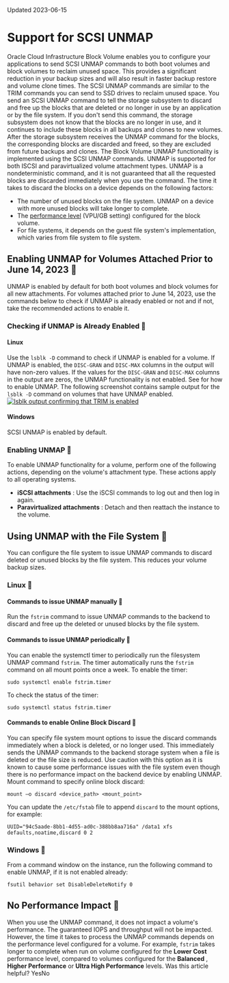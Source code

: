 Updated 2023-06-15
# Support for SCSI UNMAP
Oracle Cloud Infrastructure Block Volume enables you to configure your applications to send SCSI UNMAP commands to both boot volumes and block volumes to reclaim unused space. This provides a significant reduction in your backup sizes and will also result in faster backup restore and volume clone times. The SCSI UNMAP commands are similar to the TRIM commands you can send to SSD drives to reclaim unused space.
You send an SCSI UNMAP command to tell the storage subsystem to discard and free up the blocks that are deleted or no longer in use by an application or by the file system. If you don't send this command, the storage subsystem does not know that the blocks are no longer in use, and it continues to include these blocks in all backups and clones to new volumes. After the storage subsystem receives the UNMAP command for the blocks, the corresponding blocks are discarded and freed, so they are excluded from future backups and clones.
The Block Volume UNMAP functionality is implemented using the SCSI UNMAP commands. UNMAP is supported for both ISCSI and paravirtualized volume attachment types. 
UNMAP is a nondeterministic command, and it is not guaranteed that all the requested blocks are discarded immediately when you use the command. The time it takes to discard the blocks on a device depends on the following factors:
  * The number of unused blocks on the file system. UNMAP on a device with more unused blocks will take longer to complete.
  * The [performance level](https://docs.oracle.com/en-us/iaas/Content/Block/Concepts/blockvolumeperformance.htm#perf_levels) (VPU/GB setting) configured for the block volume.
  * For file systems, it depends on the guest file system's implementation, which varies from file system to file system.


## **Enabling UNMAP for Volumes Attached Prior to June 14, 2023** 🔗 
UNMAP is enabled by default for both boot volumes and block volumes for all new attachments. For volumes attached prior to June 14, 2023, use the commands below to check if UNMAP is already enabled or not and if not, take the recommended actions to enable it.
### **Checking if UNMAP is Already Enabled** 🔗 
#### Linux
Use the `lsblk -D` command to check if UNMAP is enabled for a volume. If UNMAP is enabled, the `DISC-GRAN` and `DISC-MAX` columns in the output will have non-zero values. If the values for the `DISC-GRAN` and `DISC-MAX` columns in the output are zeros, the UNMAP functionality is not enabled. See for how to enable UNMAP.
The following screenshot contains sample output for the `lsblk -D` command on volumes that have UNMAP enabled.
[![lsblk output confirming that TRIM is enabled](https://docs.oracle.com/en-us/iaas/Content/Block/Images/block_lsblkoutput.png)](https://docs.oracle.com/en-us/iaas/Content/Block/Images/block_lsblkoutput.png)
#### Windows
SCSI UNMAP is enabled by default.
### **Enabling UNMAP** 🔗 
To enable UNMAP functionality for a volume, perform one of the following actions, depending on the volume's attachment type. These actions apply to all operating systems.
  * **iSCSI attachments** : Use the iSCSI commands to log out and then log in again.
  * **Paravirtualized attachments** : Detach and then reattach the instance to the volume.


## **Using UNMAP with the File System** 🔗 
You can configure the file system to issue UNMAP commands to discard deleted or unused blocks by the file system. This reduces your volume backup sizes.
### Linux 🔗 
#### Commands to issue UNMAP manually 🔗 
Run the `fstrim` command to issue UNMAP commands to the backend to discard and free up the deleted or unused blocks by the file system.
#### Commands to issue UNMAP periodically 🔗 
You can enable the systemctl timer to periodically run the filesystem UNMAP command `fstrim`. The timer automatically runs the `fstrim` command on all mount points once a week.
To enable the timer:
```
sudo systemctl enable fstrim.timer
```

To check the status of the timer:
```
sudo systemctl status fstrim.timer
```

#### Commands to enable Online Block Discard 🔗 
You can specify file system mount options to issue the discard commands immediately when a block is deleted, or no longer used. This immediately sends the UNMAP commands to the backend storage system when a file is deleted or the file size is reduced. Use caution with this option as it is known to cause some performance issues with the file system even though there is no performance impact on the backend device by enabling UNMAP.
Mount command to specify online block discard:
```
mount –o discard <device_path> <mount_point>
```

You can update the `/etc/fstab` file to append `discard` to the mount options, for example:
```
UUID="94c5aade-8bb1-4d55-ad0c-388bb8aa716a" /data1 xfs defaults,noatime,discard 0 2
```

### Windows 🔗 
From a command window on the instance, run the following command to enable UNMAP, if it is not enabled already:
```
fsutil behavior set DisableDeleteNotify 0
```

## No Performance Impact 🔗 
When you use the UNMAP command, it does not impact a volume's performance. The guaranteed IOPS and throughput will not be impacted. However, the time it takes to process the UNMAP commands depends on the performance level configured for a volume. 
For example, `fstrim` takes longer to complete when run on volume configured for the **Lower Cost** performance level, compared to volumes configured for the **Balanced** , **Higher Performance** or **Ultra High Performance** levels.
Was this article helpful?
YesNo

